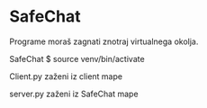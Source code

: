 # SafeChat
Programe moraš zagnati znotraj virtualnega okolja.

SafeChat $ source venv/bin/activate

Client.py zaženi iz client mape

server.py zaženi iz SafeChat mape
